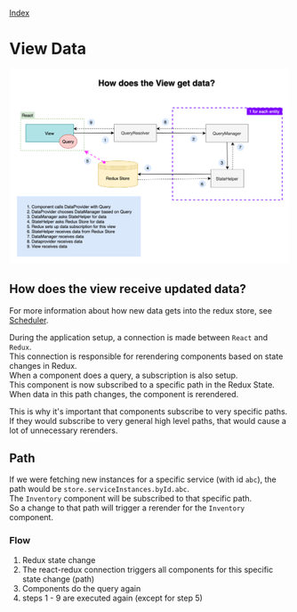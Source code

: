 [Index](./index.md)

# View Data

![View Data](./img/view-data.png)

## How does the view receive updated data?

For more information about how new data gets into the redux store, see [Scheduler](./scheduler.md).

During the application setup, a connection is made between `React` and `Redux`.  
This connection is responsible for rerendering components based on state changes in Redux.  
When a component does a query, a subscription is also setup.  
This component is now subscribed to a specific path in the Redux State.  
When data in this path changes, the component is rerendered.

This is why it's important that components subscribe to very specific paths.  
If they would subscribe to very general high level paths, that would cause a lot of unnecessary rerenders.

## Path

If we were fetching new instances for a specific service (with id `abc`), the path would be `store.serviceInstances.byId.abc`.  
The `Inventory` component will be subscribed to that specific path.  
So a change to that path will trigger a rerender for the `Inventory` component.

### Flow

1. Redux state change
2. The react-redux connection triggers all components for this specific state change (path)
3. Components do the query again
4. steps 1 - 9 are executed again (except for step 5)
